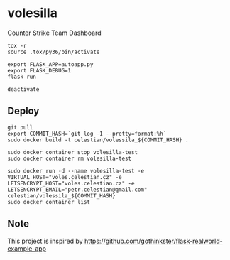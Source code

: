 volesilla
=========

Counter Strike Team Dashboard

    tox -r
    source .tox/py36/bin/activate

    export FLASK_APP=autoapp.py
    export FLASK_DEBUG=1
    flask run

    deactivate

Deploy
------

    git pull
    export COMMIT_HASH=`git log -1 --pretty=format:%h`
    sudo docker build -t celestian/volessila_${COMMIT_HASH} .

    sudo docker container stop volesilla-test
    sudo docker container rm volesilla-test

    sudo docker run -d --name volesilla-test -e VIRTUAL_HOST="voles.celestian.cz" -e LETSENCRYPT_HOST="voles.celestian.cz" -e LETSENCRYPT_EMAIL="petr.celestian@gmail.com" celestian/volessila_${COMMIT_HASH}
    sudo docker container list

Note
----

This project is inspired by <https://github.com/gothinkster/flask-realworld-example-app>
